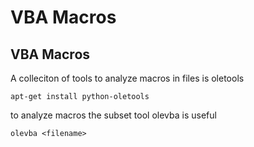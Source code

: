 # VBA Macros



## VBA Macros <a id="vba-macros"></a>

A colleciton of tools to analyze macros in files is oletools

```text
apt-get install python-oletools
```

to analyze macros the subset tool olevba is useful

```text
olevba <filename>
```

